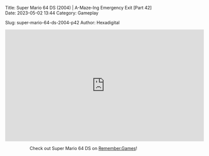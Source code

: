 Title: Super Mario 64 DS (2004) | A-Maze-Ing Emergency Exit [Part 42]
Date: 2023-05-02 13:44
Category: Gameplay

Slug: super-mario-64-ds-2004-p42
Author: Hexadigital

<center><iframe src="https://www.youtube.com/embed/UYqKTDXoOOA?feature=oembed" allow="accelerometer; autoplay; encrypted-media; gyroscope; picture-in-picture" width="640" height="360" frameborder="0"></iframe>

Check out Super Mario 64 DS on [Remember.Games](https://remember.games/game/2250/super-mario-64-ds/)!</center>